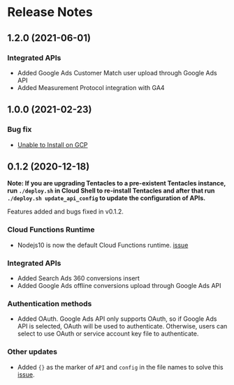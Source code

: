 Release Notes
===

1.2.0 (2021-06-01)
---

### Integrated APIs

* Added Google Ads Customer Match user upload through Google Ads API
* Added Measurement Protocol integration with GA4


1.0.0 (2021-02-23)
---

### Bug fix

* [Unable to Install on GCP](https://github.com/GoogleCloudPlatform/cloud-for-marketing/issues/23)


0.1.2 (2020-12-18)
---

**Note: If you are upgrading Tentacles to a pre-existent Tentacles instance, run
`./deploy.sh` in Cloud Shell to re-install Tentacles and after that run
`./deploy.sh update_api_config` to update the configuration of APIs.**

Features added and bugs fixed in v0.1.2.

### Cloud Functions Runtime

* Nodejs10 is now the default Cloud Functions runtime.
[issue](https://github.com/GoogleCloudPlatform/cloud-for-marketing/issues/15)

### Integrated APIs

* Added Search Ads 360 conversions insert
* Added Google Ads offline conversions upload through Google Ads API

### Authentication methods

* Added OAuth. Google Ads API only supports OAuth, so if Google Ads API is
selected, OAuth will be used to authenticate. Otherwise, users can select to use
OAuth or service account key file to authenticate.

### Other updates

* Added `{}` as the marker of `API` and `config` in the file names to solve this
[issue](https://github.com/GoogleCloudPlatform/cloud-for-marketing/issues/14).

